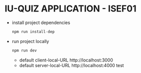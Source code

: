 # IU-QUIZ APPLICATION - ISEF01

- install project dependencies

  ```js
  npm run install-dep
  ```

- run project locally

  ```js
  npm run dev
  ```

  - default client-local-URL http://localhost:3000
  - default server-local-URL http://localhost:4000
test